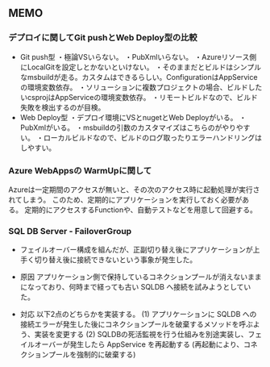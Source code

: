 
## MEMO
### デプロイに関してGit pushとWeb Deploy型の比較
* Git push型
・極論VSいらない。
・PubXmlいらない。
・Azureリソース側にLocalGitを設定しとかないといけない。
・そのままだとビルドはシンプルなmsbuildが走る。カスタムはできるらしい。ConfigurationはAppServiceの環境変数依存。
・ソリューションに複数プロジェクトの場合、ビルドしたいcsprojはAppServiceの環境変数依存。
・リモートビルドなので、ビルド失敗を検出するのが目検。
* Web Deploy型
・デプロイ環境にVSとnugetとWeb Deployがいる。
・PubXmlがいる。
・msbuildの引数のカスタマイズはこちらのがやりやすい。
・ローカルビルドなので、ビルドのログ取ったりエラーハンドリングはしやすい。

### Azure WebAppsの WarmUpに関して

Azureは一定期間のアクセスが無いと、その次のアクセス時に起動処理が実行されてしまう。
このため、定期的にアプリケーションを実行しておく必要がある。
定期的にアクセスするFunctionや、自動テストなどを用意して回避する。

### SQL DB Server - FailoverGroup

* フェイルオーバー構成を組んだが、正副切り替え後にアプリケーションが上手く切り替え後に接続できないという事象が発生した。

* 原因
アプリケーション側で保持しているコネクションプールが消えないままになっており、何時まで経っても古い SQLDB へ接続を試みようとしていた。

* 対応
以下2点のどちらかを実装する。
(1) アプリケーションに SQLDB への接続エラーが発生した後にコネクションプールを破棄するメソッドを呼ぶよう、実装を変更する
(2) SQLDBの死活監視を行う仕組みを別途実装し、フェイルオーバーが発生したら AppService を再起動する (再起動により、コネクションプールを強制的に破棄する)

